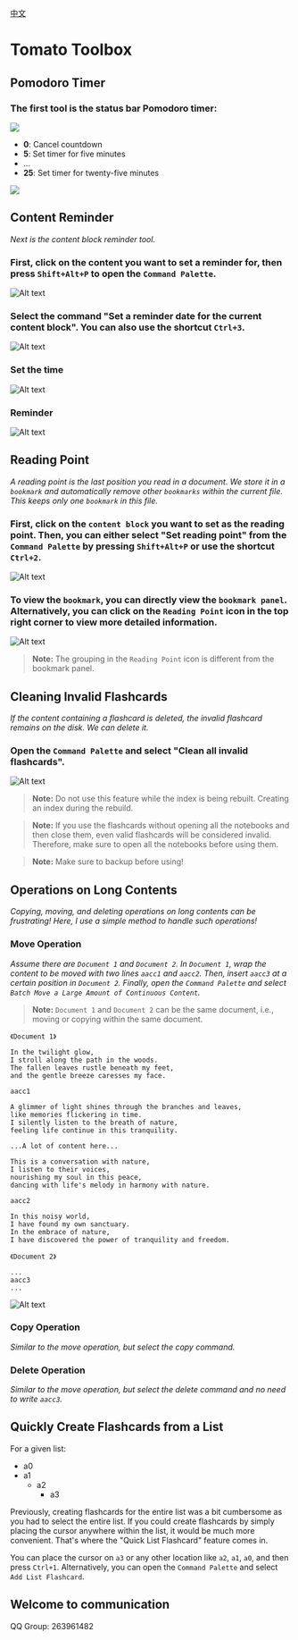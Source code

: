 [中文](https://github.com/IAliceBobI/sy-tomato-plugin/blob/main/README_zh_CN.md)

# Tomato Toolbox

## Pomodoro Timer

### The first tool is the status bar Pomodoro timer:

![](./assets/statustomato.png)

* **0**: Cancel countdown
* **5**: Set timer for five minutes
* ...
* **25**: Set timer for twenty-five minutes

![](./assets/tomatoTimeup.png)

## Content Reminder

*Next is the content block reminder tool.*

### First, click on the content you want to set a reminder for, then press `Shift+Alt+P` to open the `Command Palette`.
![Alt text](./assets/cmdEntry.png)

### Select the command "Set a reminder date for the current content block". You can also use the shortcut `Ctrl+3`.
![Alt text](./assets/cmd.png)

### Set the time
![Alt text](./assets/scheduleSetTime.png)

### Reminder

![Alt text](./assets/remind.png)

## Reading Point

*A reading point is the last position you read in a document. We store it in a `bookmark` and automatically remove other `bookmarks` within the current file. This keeps only one `bookmark` in this file.*

### First, click on the `content block` you want to set as the reading point. Then, you can either select "Set reading point" from the `Command Palette` by pressing `Shift+Alt+P` or use the shortcut `Ctrl+2`.
![Alt text](./assets/cmd.png)

### To view the `bookmark`, you can directly view the `bookmark panel`. Alternatively, you can click on the `Reading Point` icon in the top right corner to view more detailed information.

![Alt text](./assets/bookmark.png)

> **Note:** The grouping in the `Reading Point` icon is different from the bookmark panel.

## Cleaning Invalid Flashcards

*If the content containing a flashcard is deleted, the invalid flashcard remains on the disk. We can delete it.*

### Open the `Command Palette` and select "Clean all invalid flashcards".

![Alt text](./assets/cmd.png)

> **Note:** Do not use this feature while the index is being rebuilt. Creating an index during the rebuild.

> **Note:** If you use the flashcards without opening all the notebooks and then close them, even valid flashcards will be considered invalid. Therefore, make sure to open all the notebooks before using them.

> **Note:** Make sure to backup before using!

## Operations on Long Contents

*Copying, moving, and deleting operations on long contents can be frustrating! Here, I use a simple method to handle such operations!*

### Move Operation

*Assume there are `Document 1` and `Document 2`. In `Document 1`, wrap the content to be moved with two lines `aacc1` and `aacc2`. Then, insert `aacc3` at a certain position in `Document 2`. Finally, open the `Command Palette` and select `Batch Move a Large Amount of Continuous Content`.*

> **Note:** `Document 1` and `Document 2` can be the same document, i.e., moving or copying within the same document.

```
《Document 1》

In the twilight glow,
I stroll along the path in the woods.
The fallen leaves rustle beneath my feet,
and the gentle breeze caresses my face.

aacc1

A glimmer of light shines through the branches and leaves,
like memories flickering in time.
I silently listen to the breath of nature,
feeling life continue in this tranquility.

...A lot of content here...

This is a conversation with nature,
I listen to their voices,
nourishing my soul in this peace,
dancing with life's melody in harmony with nature.

aacc2

In this noisy world,
I have found my own sanctuary.
In the embrace of nature,
I have discovered the power of tranquility and freedom.
```

```
《Document 2》

...
aacc3
...

```

![Alt text](./assets/cmd.png)


### Copy Operation

*Similar to the move operation, but select the copy command.*

### Delete Operation

*Similar to the move operation, but select the delete command and no need to write `aacc3`.*

## Quickly Create Flashcards from a List

For a given list:

* a0
* a1
  * a2
    * a3

Previously, creating flashcards for the entire list was a bit cumbersome as you had to select the entire list. If you could create flashcards by simply placing the cursor anywhere within the list, it would be much more convenient. That's where the "Quick List Flashcard" feature comes in.

You can place the cursor on `a3` or any other location like `a2`, `a1`, `a0`, and then press `Ctrl+1`. Alternatively, you can open the `Command Palette` and select `Add List Flashcard`.

## Welcome to communication

QQ Group: 263961482
